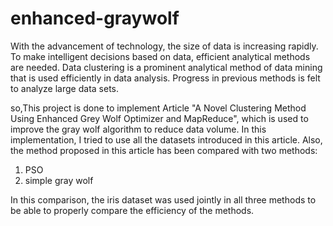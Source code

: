# enhanced-graywolf
With the advancement of technology, the size of data is increasing rapidly. To make intelligent decisions based on data, efficient analytical methods are needed. Data clustering is a prominent analytical method of data mining that is used efficiently in data analysis. Progress in previous methods is felt to analyze large data sets.

so,This project is done to implement Article "A Novel Clustering Method Using Enhanced Grey Wolf Optimizer and
MapReduce", which is used to improve the gray wolf algorithm to reduce data volume.
In this implementation, I tried to use all the datasets introduced in this article. Also, the method proposed in this article has been compared with two methods:
1) PSO
2) simple gray wolf

In this comparison, the iris dataset was used jointly in all three methods to be able to properly compare the efficiency of the methods.
